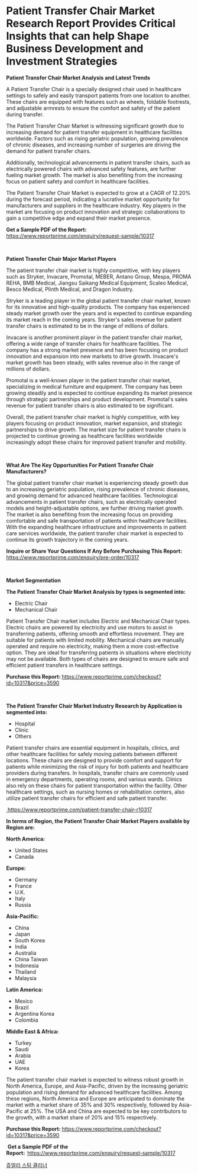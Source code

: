 <p><h1>Patient Transfer Chair Market Research Report Provides Critical Insights that can help Shape Business Development and Investment Strategies</h1></p><p><strong>Patient Transfer Chair Market Analysis and Latest Trends</strong></p>
<p><p>A Patient Transfer Chair is a specially designed chair used in healthcare settings to safely and easily transport patients from one location to another. These chairs are equipped with features such as wheels, foldable footrests, and adjustable armrests to ensure the comfort and safety of the patient during transfer.</p><p>The Patient Transfer Chair Market is witnessing significant growth due to increasing demand for patient transfer equipment in healthcare facilities worldwide. Factors such as rising geriatric population, growing prevalence of chronic diseases, and increasing number of surgeries are driving the demand for patient transfer chairs.</p><p>Additionally, technological advancements in patient transfer chairs, such as electrically powered chairs with advanced safety features, are further fueling market growth. The market is also benefiting from the increasing focus on patient safety and comfort in healthcare facilities.</p><p>The Patient Transfer Chair Market is expected to grow at a CAGR of 12.20% during the forecast period, indicating a lucrative market opportunity for manufacturers and suppliers in the healthcare industry. Key players in the market are focusing on product innovation and strategic collaborations to gain a competitive edge and expand their market presence.</p></p>
<p><strong>Get a Sample PDF of the Report:&nbsp;</strong> <a href="https://www.reportprime.com/enquiry/request-sample/10317">https://www.reportprime.com/enquiry/request-sample/10317</a></p>
<p>&nbsp;</p>
<p><strong>Patient Transfer Chair Major Market Players</strong></p>
<p><p>The patient transfer chair market is highly competitive, with key players such as Stryker, Invacare, Promotal, MEBER, Antano Group, Mespa, PROMA REHA, BMB Medical, Jiangsu Saikang Medical Equipment, Scaleo Medical, Besco Medical, Plinth Medical, and Dragon Industry. </p><p>Stryker is a leading player in the global patient transfer chair market, known for its innovative and high-quality products. The company has experienced steady market growth over the years and is expected to continue expanding its market reach in the coming years. Stryker's sales revenue for patient transfer chairs is estimated to be in the range of millions of dollars.</p><p>Invacare is another prominent player in the patient transfer chair market, offering a wide range of transfer chairs for healthcare facilities. The company has a strong market presence and has been focusing on product innovation and expansion into new markets to drive growth. Invacare's market growth has been steady, with sales revenue also in the range of millions of dollars.</p><p>Promotal is a well-known player in the patient transfer chair market, specializing in medical furniture and equipment. The company has been growing steadily and is expected to continue expanding its market presence through strategic partnerships and product development. Promotal's sales revenue for patient transfer chairs is also estimated to be significant.</p><p>Overall, the patient transfer chair market is highly competitive, with key players focusing on product innovation, market expansion, and strategic partnerships to drive growth. The market size for patient transfer chairs is projected to continue growing as healthcare facilities worldwide increasingly adopt these chairs for improved patient transfer and mobility.</p></p>
<p>&nbsp;</p>
<p><strong>What Are The Key Opportunities For Patient Transfer Chair Manufacturers?</strong></p>
<p><p>The global patient transfer chair market is experiencing steady growth due to an increasing geriatric population, rising prevalence of chronic diseases, and growing demand for advanced healthcare facilities. Technological advancements in patient transfer chairs, such as electrically operated models and height-adjustable options, are further driving market growth. The market is also benefiting from the increasing focus on providing comfortable and safe transportation of patients within healthcare facilities. With the expanding healthcare infrastructure and improvements in patient care services worldwide, the patient transfer chair market is expected to continue its growth trajectory in the coming years.</p></p>
<p><strong>Inquire or Share Your Questions If Any Before Purchasing This Report:</strong> <a href="https://www.reportprime.com/enquiry/pre-order/10317">https://www.reportprime.com/enquiry/pre-order/10317</a></p>
<p>&nbsp;</p>
<p><strong>Market Segmentation</strong></p>
<p><strong>The Patient Transfer Chair Market Analysis by types is segmented into:</strong></p>
<p><ul><li>Electric Chair</li><li>Mechanical Chair</li></ul></p>
<p><p>Patient Transfer Chair market includes Electric and Mechanical Chair types. Electric chairs are powered by electricity and use motors to assist in transferring patients, offering smooth and effortless movement. They are suitable for patients with limited mobility. Mechanical chairs are manually operated and require no electricity, making them a more cost-effective option. They are ideal for transferring patients in situations where electricity may not be available. Both types of chairs are designed to ensure safe and efficient patient transfers in healthcare settings.</p></p>
<p><strong>Purchase this Report:&nbsp;</strong><a href="https://www.reportprime.com/checkout?id=10317&price=3590">https://www.reportprime.com/checkout?id=10317&price=3590</a></p>
<p>&nbsp;</p>
<p><strong>The Patient Transfer Chair Market Industry Research by Application is segmented into:</strong></p>
<p><ul><li>Hospital</li><li>Clinic</li><li>Others</li></ul></p>
<p><p>Patient transfer chairs are essential equipment in hospitals, clinics, and other healthcare facilities for safely moving patients between different locations. These chairs are designed to provide comfort and support for patients while minimizing the risk of injury for both patients and healthcare providers during transfers. In hospitals, transfer chairs are commonly used in emergency departments, operating rooms, and various wards. Clinics also rely on these chairs for patient transportation within the facility. Other healthcare settings, such as nursing homes or rehabilitation centers, also utilize patient transfer chairs for efficient and safe patient transfer.</p></p>
<p><a href="https://www.reportprime.com/patient-transfer-chair-r10317">&nbsp;https://www.reportprime.com/patient-transfer-chair-r10317</a></p>
<p><strong>In terms of Region, the Patient Transfer Chair Market Players available by Region are:</strong></p>
<p>
    <p> <strong> North America: </strong>
        <ul>
            <li>United States</li>
            <li>Canada</li>
        </ul>
        </p> 
    <p> <strong> Europe: </strong>
        <ul>
            <li>Germany</li>
            <li>France</li>
            <li>U.K.</li>
            <li>Italy</li>
            <li>Russia</li>
        </ul>
        </p> 
    <p> <strong> Asia-Pacific: </strong>
        <ul>
            <li>China</li>
            <li>Japan</li>
            <li>South Korea</li>
            <li>India</li>
            <li>Australia</li>
            <li>China Taiwan</li>
            <li>Indonesia</li>
            <li>Thailand</li>
            <li>Malaysia</li>
        </ul>
        </p> 
    <p> <strong> Latin America: </strong>
        <ul>
            <li>Mexico</li>
            <li>Brazil</li>
            <li>Argentina Korea</li>
            <li>Colombia</li>
        </ul>
        </p> 
    <p> <strong> Middle East & Africa: </strong>
        <ul>
            <li>Turkey</li>
            <li>Saudi</li>
            <li>Arabia</li>
            <li>UAE</li>
            <li>Korea</li>
        </ul>
    </p>
    </p>
<p><p>The patient transfer chair market is expected to witness robust growth in North America, Europe, and Asia-Pacific, driven by the increasing geriatric population and rising demand for advanced healthcare facilities. Among these regions, North America and Europe are anticipated to dominate the market with a market share of 35% and 30% respectively, followed by Asia-Pacific at 25%. The USA and China are expected to be key contributors to the growth, with a market share of 20% and 15% respectively.</p></p>
<p><strong>Purchase this Report: </strong><a href="https://www.reportprime.com/checkout?id=10317&price=3590">https://www.reportprime.com/checkout?id=10317&price=3590</a></p>
<p>&nbsp;<strong>Get a Sample PDF of the Report:&nbsp;&nbsp;</strong><a href="https://www.reportprime.com/enquiry/request-sample/10317">https://www.reportprime.com/enquiry/request-sample/10317</a></p>
<p><strong></strong></p>
<p><p><a href="https://github.com/jntpkh496620/Market-Research-Report-List-1/blob/main/742832821802.md">쥬얼리 스팀 클리너</a></p></p>